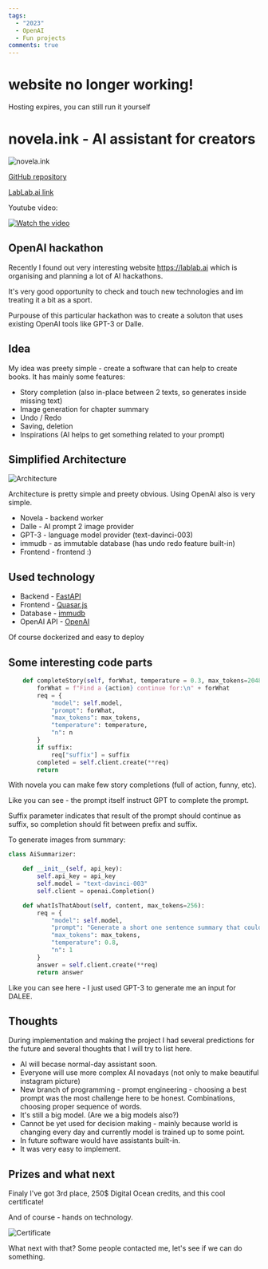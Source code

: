 ```yaml
---
tags:
  - "2023"
  - OpenAI
  - Fun projects
comments: true
---
```


# website no longer working!

Hosting expires, you can still run it yourself 

# novela.ink - AI assistant for creators


![novela.ink](../assets/logo-3.png)


[GitHub repository](https://github.com/razikus/novela)

[LabLab.ai link](https://lablab.ai/event/openai-whisper-gpt3-codex-dalle2-hackathon/approxteam/novela-ink)


Youtube video:

[![Watch the video](https://img.youtube.com/vi/e14Tk476YOM/hqdefault.jpg)](https://www.youtube.com/watch?v=e14Tk476YOM)  
## OpenAI hackathon

Recently I found out very interesting website https://lablab.ai which is organising and planning a lot of AI hackathons.

It's very good opportunity to check and touch new technologies and im treating it a bit as a sport.

Purpouse of this particular hackathon was to create a soluton that uses existing OpenAI tools like GPT-3 or Dalle.

## Idea

My idea was preety simple - create a software that can help to create books. It has mainly some features:

- Story completion (also in-place between 2 texts, so generates inside missing text)
- Image generation for chapter summary
- Undo / Redo
- Saving, deletion
- Inspirations (AI helps to get something related to your prompt)

## Simplified Architecture

![Architecture](../assets/novela.drawio.png)

Architecture is pretty simple and preety obvious. Using OpenAI also is very simple.

- Novela - backend worker
- Dalle - AI prompt 2 image provider
- GPT-3 - language model provider (text-davinci-003)
- immudb - as immutable database (has undo redo feature built-in)
- Frontend - frontend :)

## Used technology

- Backend - [FastAPI](https://fastapi.tiangolo.com/) 
- Frontend - [Quasar.js](https://quasar.dev/)  
- Database - [immudb](https://immudb.io/)
- OpenAI API - [OpenAI](https://beta.openai.com/docs/introduction)

Of course dockerized and easy to deploy


## Some interesting code parts

```py
    def completeStory(self, forWhat, temperature = 0.3, max_tokens=2048, suffix = None, action = "", n = 1):
        forWhat = f"Find a {action} continue for:\n" + forWhat
        req = {
            "model": self.model,
            "prompt": forWhat,
            "max_tokens": max_tokens,
            "temperature": temperature,
            "n": n
        }
        if suffix:
            req["suffix"] = suffix
        completed = self.client.create(**req)
        return 
```

With novela you can make few story completions (full of action, funny, etc).

Like you can see - the prompt itself instruct GPT to complete the prompt.

Suffix parameter indicates that result of the prompt should continue as suffix, so completion should fit between prefix and suffix.


To generate images from summary:

```py
class AiSummarizer:

    def __init__(self, api_key):
        self.api_key = api_key
        self.model = "text-davinci-003"
        self.client = openai.Completion()

    def whatIsThatAbout(self, content, max_tokens=256):
        req = {
            "model": self.model,
            "prompt": "Generate a short one sentence summary that could be applicable as DALEE2 input in english that has max 12 words, about this: \n" + content,
            "max_tokens": max_tokens,
            "temperature": 0.8,
            "n": 1
        }
        answer = self.client.create(**req)
        return answer
```

Like you can see here - I just used GPT-3 to generate me an input for DALEE.

## Thoughts

During implementation and making the project I had several predictions for the future and several thoughts that I will try to list here.

- AI will becase normal-day assistant soon.
- Everyone will use more complex AI novadays (not only to make beautiful instagram picture)
- New branch of programming - prompt engineering - choosing a best prompt was the most challenge here to be honest. Combinations, choosing proper sequence of words.
- It's still a big model. (Are we a big models also?)
- Cannot be yet used for decision making - mainly because world is changing every day and currently model is trained up to some point.
- In future software would have assistants built-in.
- It was very easy to implement.


## Prizes and what next

Finaly I've got 3rd place, 250$ Digital Ocean credits, and this cool certificate!

And of course - hands on technology.

![Certificate](../assets/cert.png)

What next with that? Some people contacted me, let's see if we can do something.
